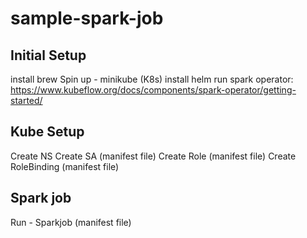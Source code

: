 # sample-spark-job

## Initial Setup
install brew
Spin up - minikube (K8s)
install helm
run spark operator: https://www.kubeflow.org/docs/components/spark-operator/getting-started/

## Kube Setup
Create NS
Create SA (manifest file)
Create Role (manifest file)
Create RoleBinding (manifest file)

## Spark job
Run - Sparkjob (manifest file)




